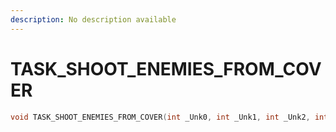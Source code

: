 ```yaml
---
description: No description available 
---
```


# TASK_SHOOT_ENEMIES_FROM_COVER

```cpp
void TASK_SHOOT_ENEMIES_FROM_COVER(int _Unk0, int _Unk1, int _Unk2, int _Unk3);
```